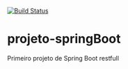 [![Build Status](https://travis-ci.org/diegoffnogueira/projeto-springBoot.svg?branch=master)](https://travis-ci.org/diegoffnogueira/projeto-springBoot)
# projeto-springBoot
Primeiro projeto de Spring Boot restfull